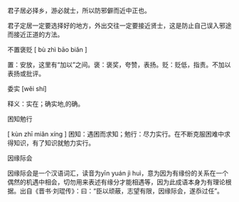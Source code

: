 

君子居必择乡，游必就士，所以防邪僻而近中正也。 

君子定居一定要选择好的地方，外出交往一定要接近贤士，这是防止自己误入邪途而接近正道的方法。 

不置褒贬 [ bù zhì bāo biǎn ]

置：安放，这里有“加以”之间。褒：褒奖，夸赞，表扬。贬：贬低，指责。不加以表扬或批评。

委实 [wěi shí]

释义：实在；确实地,的确。

困知勉行

[ kùn zhī miǎn xíng ]
困知：遇困而求知；勉行：尽力实行。在不断克服困难中求得知识，有了知识就勉力实行。

因缘际会

因缘际会是一个汉语词汇，读音为yīn yuán jì huì，意为因为有缘份的关系在一个偶然的机遇中相会，切勿用来表述有缘分才能相遇等，因为此成语本身为有理论根据。出自《晋书·刘琨传》：曰：“臣以顽蔽，志望有限，因缘际会，遂忝过任”。